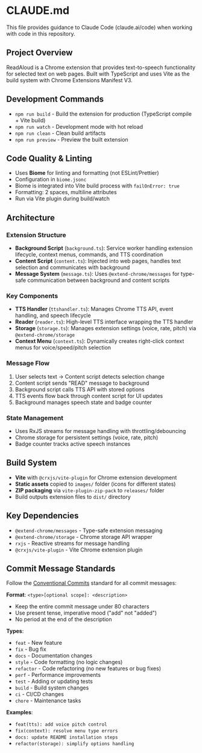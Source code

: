 # CLAUDE.md

This file provides guidance to Claude Code (claude.ai/code) when working with code in this repository.

## Project Overview

ReadAloud is a Chrome extension that provides text-to-speech functionality for selected text on web pages. Built with TypeScript and uses Vite as the build system with Chrome Extensions Manifest V3.

## Development Commands

- `npm run build` - Build the extension for production (TypeScript compile + Vite build)
- `npm run watch` - Development mode with hot reload
- `npm run clean` - Clean build artifacts
- `npm run preview` - Preview the built extension

## Code Quality & Linting

- Uses **Biome** for linting and formatting (not ESLint/Prettier)
- Configuration in `biome.jsonc`
- Biome is integrated into Vite build process with `failOnError: true`
- Formatting: 2 spaces, multiline attributes
- Run via Vite plugin during build/watch

## Architecture

### Extension Structure
- **Background Script** (`background.ts`): Service worker handling extension lifecycle, context menus, commands, and TTS coordination
- **Content Script** (`content.ts`): Injected into web pages, handles text selection and communicates with background
- **Message System** (`message.ts`): Uses `@extend-chrome/messages` for type-safe communication between background and content scripts

### Key Components
- **TTS Handler** (`ttshandler.ts`): Manages Chrome TTS API, event handling, and speech lifecycle
- **Reader** (`reader.ts`): High-level TTS interface wrapping the TTS handler
- **Storage** (`storage.ts`): Manages extension settings (voice, rate, pitch) via `@extend-chrome/storage`
- **Context Menu** (`context.ts`): Dynamically creates right-click context menus for voice/speed/pitch selection

### Message Flow
1. User selects text → Content script detects selection change
2. Content script sends "READ" message to background
3. Background script calls TTS API with stored options
4. TTS events flow back through content script for UI updates
5. Background manages speech state and badge counter

### State Management
- Uses RxJS streams for message handling with throttling/debouncing
- Chrome storage for persistent settings (voice, rate, pitch)
- Badge counter tracks active speech instances

## Build System

- **Vite** with `@crxjs/vite-plugin` for Chrome extension development
- **Static assets** copied to `images/` folder (icons for different states)
- **ZIP packaging** via `vite-plugin-zip-pack` to `releases/` folder
- Build outputs extension files to `dist/` directory

## Key Dependencies

- `@extend-chrome/messages` - Type-safe extension messaging
- `@extend-chrome/storage` - Chrome storage API wrapper
- `rxjs` - Reactive streams for message handling
- `@crxjs/vite-plugin` - Vite Chrome extension plugin

## Commit Message Standards

Follow the [Conventional Commits](https://www.conventionalcommits.org/) standard for all commit messages:

**Format**: `<type>[optional scope]: <description>`
- Keep the entire commit message under 80 characters
- Use present tense, imperative mood ("add" not "added")
- No period at the end of the description

**Types**:
- `feat` - New feature
- `fix` - Bug fix
- `docs` - Documentation changes
- `style` - Code formatting (no logic changes)
- `refactor` - Code refactoring (no new features or bug fixes)
- `perf` - Performance improvements
- `test` - Adding or updating tests
- `build` - Build system changes
- `ci` - CI/CD changes
- `chore` - Maintenance tasks

**Examples**:
- `feat(tts): add voice pitch control`
- `fix(context): resolve menu type errors`
- `docs: update README installation steps`
- `refactor(storage): simplify options handling`